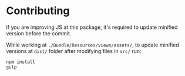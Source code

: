 # Contributing 
If you are improving JS at this package, it's required to update minified version before the commit.

While working at `./Bundle/Resources/views/assets/`, 
to update minified versions at `dist/` folder after modifying files in `src/` run: 
```
npm install
gulp
```